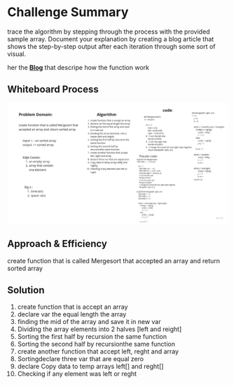 # Challenge Summary
<!-- Description of the challenge -->
trace the algorithm by stepping through the process with the provided sample array. Document your explanation by creating a blog article that shows the step-by-step output after each iteration through some sort of visual.

her the [**Blog**](../merge_sort/BLOG.md) that descripe how the function work

## Whiteboard Process
<!-- Embedded whiteboard image -->
![](../merge_sort/img/whiteboard.jpg)


## Approach & Efficiency
<!-- What approach did you take? Why? What is the Big O space/time for this approach? -->

create function that is called Mergesort that
accepted an array and return sorted array

## Solution
<!-- Show how to run your code, and examples of it in action -->

1. create function that is accept an array
2. declare var the equal length the array
3. finding the mid of the array and save it in new var
4. Dividing the array elements  into 2 halves [left and reight]
5. Sorting the first half by recursion the same function
6. Sorting the second half by recursionthe same function
7. create another function that accept left, reght and array
8. Sortingdeclare three var that are equal zero
9. declare Copy data to temp arrays left[] and reght[]
10. Checking if any element was left or reght